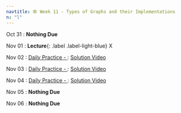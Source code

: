 ```yaml
---
navtitle: 🕸️ Week 11 - Types of Graphs and their Implementations
n: "l"
---
```


Oct 31
: **Nothing Due**

Nov 01
: **Lecture**{: .label .label-light-blue} X

Nov 02
: [Daily Practice - ](https://leetcode.com/problems/)
    : [Solution Video]()

Nov 03
: [Daily Practice - ](https://leetcode.com/problems/)
    : [Solution Video]()

Nov 04
: [Daily Practice - ](https://leetcode.com/problems/)
    : [Solution Video]()

Nov 05
: **Nothing Due**

Nov 06
: **Nothing Due**

